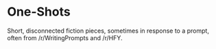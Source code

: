 # One-Shots
Short, disconnected fiction pieces, sometimes in response to a prompt, often from /r/WritingPrompts and /r/HFY.

